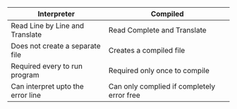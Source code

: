 | Interpreter                       | Compiled                                   |
| --------------------------------- | ------------------------------------------ |
| Read Line by Line and Translate   | Read Complete and Translate                |
| Does not create a separate file   | Creates a compiled file                    |
| Required every to run program     | Required only once to compile              |
| Can interpret upto the error line | Can only complied if completely error free |
